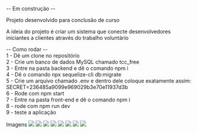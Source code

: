 -- Em construção -- <br/>

Projeto desenvolvido para conclusão de curso <br/>

A ideia do projeto é criar um sistema que conecte desenvolvedores iniciantes a clientes através do trabalho voluntário <br/>

-- Como rodar -- <br/>
 
1 - Dê um clone no repositório <br/>
2 - Crie um banco de dados MySQL chamado tcc_free <br/>
3 - Entre na pasta backend e dê o comando npm i <br/>
4 - Dê o comando npx sequelize-cli db:migrate <br/>
5 - Crie um arquivo chamado .env e dentro dele coloque exatamente assim: SECRET=236485a9099e969029b3e70e11937d3b <br/>
6 - Rode com npm start <br/>
7 - Entre na pasta front-end e dê o comando npm i <br/>
8 - rode com npm run dev <br/>
9 - teste a aplicação <br/>

Imagens
<img src="https://github.com/user-attachments/assets/b2acbc98-5850-4af4-9d98-bfebc6ac8c23"/>
<img src="https://github.com/user-attachments/assets/c7d72d2f-ee24-4f01-b769-43e206ecc1e8"/>
<img src="https://github.com/user-attachments/assets/03a3446f-664d-4d95-966d-9823f931d556"/>
<img src="https://github.com/user-attachments/assets/d907a010-d83f-4905-a692-3726f856d6b3"/>
<img src="https://github.com/user-attachments/assets/25b2ba70-ac34-4c47-92bd-d485cc820656"/>
<img src="https://github.com/user-attachments/assets/a28fa3d6-6d82-4651-bc97-e43ff0f28c0a"/>
<img src="https://github.com/user-attachments/assets/84fae526-ff40-4a84-9380-a58bfb55c530"/>
<img src="https://github.com/user-attachments/assets/637e927a-d904-413a-8840-2a0c98221b1c"/>




